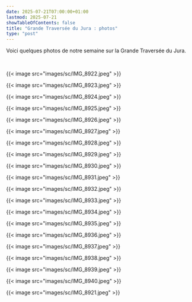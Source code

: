 ```yaml
---
date: 2025-07-21T07:00:00+01:00
lastmod: 2025-07-21
showTableOfContents: false
title: "Grande Traversée du Jura : photos"
type: "post"
--- 
```


Voici quelques photos de notre semaine 
sur la Grande Traversée du Jura. 

<!--more-->

<br>

{{< image src="images/sc/IMG_8922.jpeg" >}}

{{< image src="images/sc/IMG_8923.jpeg" >}}

{{< image src="images/sc/IMG_8924.jpeg" >}}

{{< image src="images/sc/IMG_8925.jpeg" >}}

{{< image src="images/sc/IMG_8926.jpeg" >}}

{{< image src="images/sc/IMG_8927.jpeg" >}}

{{< image src="images/sc/IMG_8928.jpeg" >}}

{{< image src="images/sc/IMG_8929.jpeg" >}}

{{< image src="images/sc/IMG_8930.jpeg" >}}

{{< image src="images/sc/IMG_8931.jpeg" >}}

{{< image src="images/sc/IMG_8932.jpeg" >}}

{{< image src="images/sc/IMG_8933.jpeg" >}}

{{< image src="images/sc/IMG_8934.jpeg" >}}

{{< image src="images/sc/IMG_8935.jpeg" >}}

{{< image src="images/sc/IMG_8936.jpeg" >}}

{{< image src="images/sc/IMG_8937.jpeg" >}}

{{< image src="images/sc/IMG_8938.jpeg" >}}

{{< image src="images/sc/IMG_8939.jpeg" >}}

{{< image src="images/sc/IMG_8940.jpeg" >}}

{{< image src="images/sc/IMG_8921.jpeg" >}}

